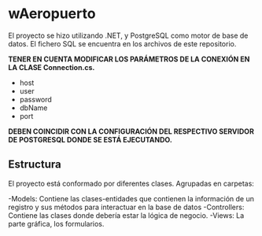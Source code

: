 # wAeropuerto

El proyecto se hizo utilizando .NET, y PostgreSQL como motor de base de datos. El fichero SQL se encuentra
en los archivos de este repositorio.

**TENER EN CUENTA MODIFICAR LOS PARÁMETROS DE LA CONEXIÓN EN LA CLASE Connection.cs.**

- host
- user
- password
- dbName
- port

**DEBEN COINCIDIR CON LA CONFIGURACIÓN DEL RESPECTIVO SERVIDOR DE POSTGRESQL DONDE SE ESTÁ EJECUTANDO.**

## Estructura

El proyecto está conformado por diferentes clases. Agrupadas en carpetas:

-Models: Contiene las clases-entidades que contienen la información de un registro y sus métodos para interactuar en la base de datos
-Controllers: Contiene las clases donde debería estar la lógica de negocio.
-Views: La parte gráfica, los formularios.



